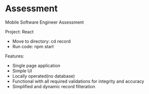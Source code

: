 # Assessment
Mobile Software Engineer Assessment

Project: React
- Move to directory: cd record
- Run code: npm start


Features:
- Single page application
- Simple UI
- Locally operated(no database)
- Functional with all required validations for integrity and accuracy
- Simplified and dynamic record filteration 
